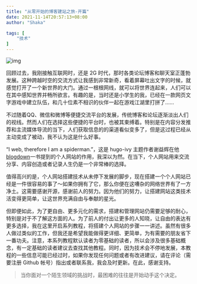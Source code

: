 ```yaml
---
title: "从零开始的博客建站之旅-开篇"
date: 2021-11-14T20:57:13+08:00
author: "Shaka"

tags: [
    "技术"
]
---
```


![img](https://cdn.jsdelivr.net/gh/lzxqaq/jsdelivr@master/image/2021-11-14/0.jpg)



回顾过去，我刚接触互联网时，还是 2G 时代，那时各类论坛博客和聊天室正蓬勃发展。这种跨越时空的交流方式让我感到非常新奇，看着屏幕吐出文字的时候，就感觉打开了一个新世界的大门。通过一根根网线，就可以将世界连起来，人们可以在其中感知世界并畅所欲言。有趣的是，当时还是小学生的我，已经在一款网页文字游戏中建立队伍，和几十位素不相识的伙伴一起在游戏江湖里打拼了……

不过随着QQ、微信和微博等便捷交流平台的发展，传统博客和论坛逐渐淡出人们的视线。然而人们在选择这些便捷的平台时，也被其束缚着。特别是在内容分发推荐和主流媒体导流的当下，人们获取信息的的渠道看似变多了，但是这过程已经从主动变成了被动，我不认为这是什么好事。

“I web, therefore I am a spiderman.”，这是 hugo-ivy 主题作者谢益辉在他 [blogdown](https://bookdown.org/yihui/blogdown/)一书提到的个人网站的作用，我深以为然。在当下，个人网站用来交流分享、内容创造或者记录人生仍是一个非常棒的选择。

值得高兴的是，个人网站搭建技术从未停下发展的脚步，现在搭建一个个人网站已经是一件很容易的事了～如果你拥有了它，那么你便在这嘈杂的网络世界有了一方净土。这需要感谢开源，感谢前人的努力。因为他们的努力，让搭建网站这类技术活变得更简单，让这世界充满自由与奉献的星光。

但即便如此，为了更自由、更多元化的需求，搭建和管理网站仍需要足够的耐心，特别是对于不了解这方面的人。为了前人的付出让更多的人知晓，让自由的表达有更多选择，我在这里开启系列教程，将搭建个人网站的步骤一一讲述。虽然有很多人做过类似的工作，但我还是希望我能做得更详细、更简单，为有需要的朋友省下一番功夫。注意，本系列教程默认读者为零基础的读者，所以会涉及很多基础概念，有一定基础的读者建议去查找其他教程。同时，因为技术会不停地发展，本教程的一些信息可能已经过时，如果你发现任何问题或者有改进建议，请在评论（需要注册 Github 帐号）指出或者联系我，我会及时更新。在此，感谢支持。

> 当你面对一个陌生领域的挑战时，最困难的往往是开始动手这个决定。